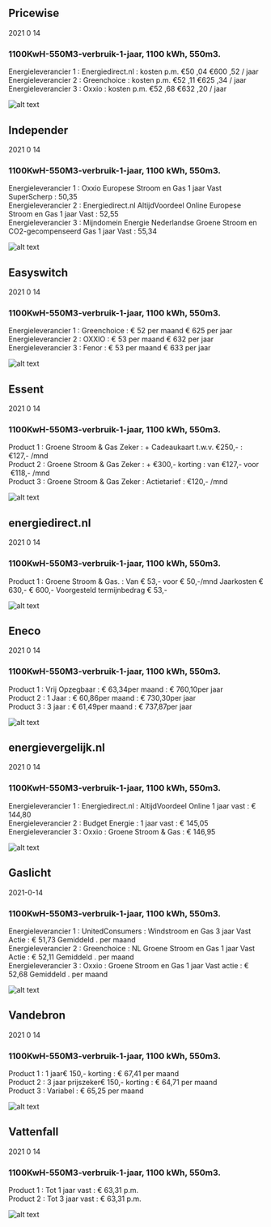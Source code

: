 
## Pricewise    
2021 0 14  
###  1100KwH-550M3-verbruik-1-jaar, 1100 kWh,  550m3.    
Energieleverancier 1 :  Energiedirect.nl  :  kosten p.m. €50 ,04 €600 ,52 / jaar  
Energieleverancier 2 :  Greenchoice :  kosten p.m. €52 ,11 €625 ,34 / jaar  
Energieleverancier 3 :  Oxxio :  kosten p.m. €52 ,68 €632 ,20 / jaar 
 
![alt text](/img/el/pricewise-1100KwH-550M3-verbruik-1-jaar-week2.png "Vergelijk energietarieven Pricewise")
## Independer    
2021 0 14  
###  1100KwH-550M3-verbruik-1-jaar, 1100 kWh,  550m3.    
Energieleverancier 1 :  Oxxio Europese Stroom en Gas 1 jaar Vast SuperScherp  :  50,35  
Energieleverancier 2 :  Energiedirect.nl AltijdVoordeel Online Europese Stroom en Gas 1 jaar Vast :  52,55  
Energieleverancier 3 :  Mijndomein Energie Nederlandse Groene Stroom en CO2-gecompenseerd Gas 1 jaar Vast :  55,34  

 
![alt text](/img/el/independer-1100KwH-550M3-verbruik-1-jaar-week2.png "Vergelijk energietarieven Independer")
## Easyswitch    
2021 0 14  
###  1100KwH-550M3-verbruik-1-jaar, 1100 kWh,  550m3.    
Energieleverancier 1 :  Greenchoice  : € 52 per maand € 625 per jaar   
Energieleverancier 2 :  OXXIO : € 53 per maand € 632 per jaar  
Energieleverancier 3 :  Fenor :  € 53 per maand € 633 per jaar   
 
![alt text](/img/el/easyswitch-1100KwH-550M3-verbruik-1-jaar-week2.png "Vergelijk energietarieven Easyswitch")
## Essent    
2021 0 14  
###  1100KwH-550M3-verbruik-1-jaar, 1100 kWh,  550m3.    
Product 1 :  Groene Stroom & Gas Zeker  : + Cadeaukaart t.w.v. €250,-  : €127,- /mnd  
Product 2 :  Groene Stroom & Gas Zeker : + €300,- korting  : van €127,- voor  €118,- /mnd  
Product 3 :  Groene Stroom & Gas Zeker :  Actietarief  : €120,- /mnd  
 
  

![alt text](/img/el/essent-1100KwH-550M3-verbruik-1-jaar-week2.png "Vergelijk energietarieven Essent")
## energiedirect.nl    
2021 0 14  
###  1100KwH-550M3-verbruik-1-jaar, 1100 kWh,  550m3.    
Product 1 :  Groene Stroom & Gas.  : Van € 53,- voor € 50,-/mnd Jaarkosten € 630,- € 600,- Voorgesteld termijnbedrag € 53,-  
 
![alt text](/img/el/energiedirect-1100KwH-550M3-verbruik-1-jaar-week2.png "Vergelijk energietarieven energiedirect.nl")
## Eneco    
2021 0 14  
###  1100KwH-550M3-verbruik-1-jaar, 1100 kWh,  550m3.    
Product 1 :  Vrij Opzegbaar  : € 63,34per maand  : € 760,10per jaar  
Product 2 :  1 Jaar : € 60,86per maand  : € 730,30per jaar  
Product 3 :  3 jaar :  € 61,49per maand  : € 737,87per jaar  
 
![alt text](/img/el/eneco-1100KwH-550M3-verbruik-1-jaar-week2.png "Vergelijk energietarieven Eneco")
## energievergelijk.nl    
2021 0 14  
###  1100KwH-550M3-verbruik-1-jaar, 1100 kWh,  550m3.    
Energieleverancier 1 :  Energiedirect.nl  : AltijdVoordeel Online 1 jaar vast   : € 144,80  
Energieleverancier 2 :  Budget Energie : 1 jaar vast   : € 145,05  
Energieleverancier 3 :  Oxxio :  Groene Stroom & Gas   : € 146,95  
 
![alt text](/img/el/energievergelijk-1100KwH-550M3-verbruik-1-jaar-week2.png "Vergelijk energietarieven energievergelijk.nl")
## Gaslicht    
2021-0-14  
###  1100KwH-550M3-verbruik-1-jaar, 1100 kWh,  550m3.    
Energieleverancier 1 : UnitedConsumers : Windstroom en Gas 3 jaar Vast Actie : € 51,73 Gemiddeld . per maand   
Energieleverancier 2 : Greenchoice : NL Groene Stroom en Gas 1 jaar Vast Actie : € 52,11 Gemiddeld . per maand   
Energieleverancier 3 : Oxxio : Groene Stroom en Gas 1 jaar Vast actie : € 52,68 Gemiddeld . per maand  

![alt text](/img/el/gaslicht-1100KwH-550M3-verbruik-1-jaar-week2.png "Vergelijk energietarieven gaslicht")
## Vandebron    
2021 0 14  
###  1100KwH-550M3-verbruik-1-jaar, 1100 kWh,  550m3.    
Product 1 :  1 jaar€ 150,- korting  :  € 67,41 per maand   
Product 2 :  3 jaar prijszeker€ 150,- korting :  € 64,71 per maand  
Product 3 :  Variabel :  € 65,25 per maand   
 
![alt text](/img/el/vandebron-1100KwH-550M3-verbruik-1-jaar-week2.png "Vergelijk energietarieven VandeBron")
## Vattenfall    
2021 0 14  
###  1100KwH-550M3-verbruik-1-jaar, 1100 kWh,  550m3.    
Product 1 :  Tot 1 jaar vast  : € 63,31 p.m.   
Product 2 :  Tot 3 jaar vast : € 63,31 p.m.  

![alt text](/img/el/vattenfall-1100KwH-550M3-verbruik-1-jaar-week2.png "Vergelijk energietarieven Vattenfall")